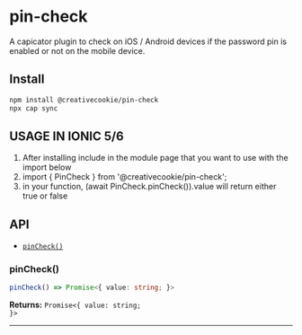 # pin-check

A capicator plugin to check on iOS / Android devices if the password pin is enabled or not on the mobile device.

## Install

```bash
npm install @creativecookie/pin-check
npx cap sync
```

## USAGE IN IONIC 5/6

1. After installing include in the module page that you want to use with the import below
2. import { PinCheck } from '@creativecookie/pin-check';
3. in your function, (await PinCheck.pinCheck()).value will return either true or false

## API

<docgen-index>

- [`pinCheck()`](#pincheck)

</docgen-index>

<docgen-api>
<!--Update the source file JSDoc comments and rerun docgen to update the docs below-->

### pinCheck()

```typescript
pinCheck() => Promise<{ value: string; }>
```

**Returns:** <code>Promise&lt;{ value: string; }&gt;</code>

---

</docgen-api>
